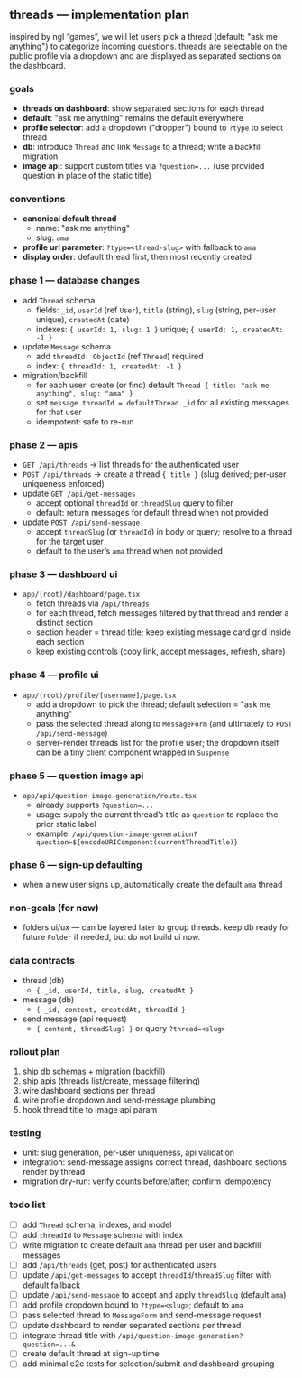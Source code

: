 ## threads — implementation plan

inspired by ngl “games”, we will let users pick a thread (default: "ask me anything") to categorize incoming questions. threads are selectable on the public profile via a dropdown and are displayed as separated sections on the dashboard.

### goals
- **threads on dashboard**: show separated sections for each thread
- **default**: "ask me anything" remains the default everywhere
- **profile selector**: add a dropdown ("dropper") bound to `?type` to select thread
- **db**: introduce `Thread` and link `Message` to a thread; write a backfill migration
- **image api**: support custom titles via `?question=...` (use provided question in place of the static title)

### conventions
- **canonical default thread**
  - name: "ask me anything"
  - slug: `ama`
- **profile url parameter**: `?type=<thread-slug>` with fallback to `ama`
- **display order**: default thread first, then most recently created

### phase 1 — database changes
- add `Thread` schema
  - fields: `_id`, `userId` (ref `User`), `title` (string), `slug` (string, per-user unique), `createdAt` (date)
  - indexes: `{ userId: 1, slug: 1 }` unique; `{ userId: 1, createdAt: -1 }`
- update `Message` schema
  - add `threadId: ObjectId` (ref `Thread`) required
  - index: `{ threadId: 1, createdAt: -1 }`
- migration/backfill
  - for each user: create (or find) default `Thread { title: "ask me anything", slug: "ama" }`
  - set `message.threadId = defaultThread._id` for all existing messages for that user
  - idempotent: safe to re-run

### phase 2 — apis
- `GET /api/threads` → list threads for the authenticated user
- `POST /api/threads` → create a thread `{ title }` (slug derived; per-user uniqueness enforced)
- update `GET /api/get-messages`
  - accept optional `threadId` or `threadSlug` query to filter
  - default: return messages for default thread when not provided
- update `POST /api/send-message`
  - accept `threadSlug` (or `threadId`) in body or query; resolve to a thread for the target user
  - default to the user’s `ama` thread when not provided

### phase 3 — dashboard ui
- `app/(root)/dashboard/page.tsx`
  - fetch threads via `/api/threads`
  - for each thread, fetch messages filtered by that thread and render a distinct section
  - section header = thread title; keep existing message card grid inside each section
  - keep existing controls (copy link, accept messages, refresh, share)

### phase 4 — profile ui
- `app/(root)/profile/[username]/page.tsx`
  - add a dropdown to pick the thread; default selection = "ask me anything"
  - pass the selected thread along to `MessageForm` (and ultimately to `POST /api/send-message`)
  - server-render threads list for the profile user; the dropdown itself can be a tiny client component wrapped in `Suspense`

### phase 5 — question image api
- `app/api/question-image-generation/route.tsx`
  - already supports `?question=...`
  - usage: supply the current thread’s title as `question` to replace the prior static label
  - example: `/api/question-image-generation?question=${encodeURIComponent(currentThreadTitle)}`

### phase 6 — sign-up defaulting
- when a new user signs up, automatically create the default `ama` thread

### non-goals (for now)
- folders ui/ux — can be layered later to group threads. keep db ready for future `Folder` if needed, but do not build ui now.

### data contracts
- thread (db)
  - `{ _id, userId, title, slug, createdAt }`
- message (db)
  - `{ _id, content, createdAt, threadId }`
- send message (api request)
  - `{ content, threadSlug? }` or query `?thread=<slug>`

### rollout plan
1) ship db schemas + migration (backfill)
2) ship apis (threads list/create, message filtering)
3) wire dashboard sections per thread
4) wire profile dropdown and send-message plumbing
5) hook thread title to image api param

### testing
- unit: slug generation, per-user uniqueness, api validation
- integration: send-message assigns correct thread, dashboard sections render by thread
- migration dry-run: verify counts before/after; confirm idempotency

### todo list
- [ ] add `Thread` schema, indexes, and model
- [ ] add `threadId` to `Message` schema with index
- [ ] write migration to create default `ama` thread per user and backfill messages
- [ ] add `/api/threads` (get, post) for authenticated users
- [ ] update `/api/get-messages` to accept `threadId`/`threadSlug` filter with default fallback
- [ ] update `/api/send-message` to accept and apply `threadSlug` (default `ama`)
- [ ] add profile dropdown bound to `?type=<slug>`; default to `ama`
- [ ] pass selected thread to `MessageForm` and send-message request
- [ ] update dashboard to render separated sections per thread
- [ ] integrate thread title with `/api/question-image-generation?question=...&`
- [ ] create default thread at sign-up time
- [ ] add minimal e2e tests for selection/submit and dashboard grouping